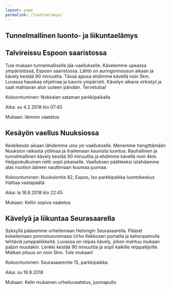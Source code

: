```yaml
---
layout: page
permalink: /luontoelamys/
---
```



## Tunnelmallinen luonto- ja liikuntaelämys


## Talvireissu Espoon saaristossa

Tule mukaan tunnelmalliselle jää-vaellukselle. Kävelemme upeassa ympäristössä, Espoon saaristossa. 
Lähtö on auringonnousun aikaan ja kävely kestää 90 minuuttia. Tässä ajassa ehdimme kävellä noin 5km. 
Luvassa hauskaa ohjelmaa ja kaunis ympäristö. Kävelyn aikana virkistyt ja saat mahtavan alun uuteen päivään. 
Tervetuloa!

Kokoontuminen: 	Nokkalan sataman parkkipaikalla

Aika: 		su 4.2.2018 klo 07:45

Mukaan: 		lämmin vaatetus


## Kesäyön vaellus Nuuksiossa

Keskikesän aikaan lähdemme ulos yö-vaellukselle. Menemme hengittämään Nuuksion raikasta yöilmaa ja ihailemaan kaunista luontoa.
Rauhallinen ja tunnelmallinen kävely kestää 90 minuuttia ja ehdimme kävellä noin 4km. Helppokulkuinen reitti sopii jokaiselle.
Vaelluksen päätteeksi istahdamme alas nuotion ääreen nauttimaan kuumaa juomaa. 

Kokoontuminen:	Nuuksiontie 82, Espoo, Iso parkkipaikka luontokeskus Haltiaa vastapäätä

Aika: 		la 16.6.2018 klo 22:45

Mukaan:		Keliin sopiva vaatetus




## Kävelyä ja liikuntaa Seurasaarella

Syksyllä pääsemme urheilemaan Helsingin Seurasaarella. Pääset kokeilemaan ponnistusvoimaasi Urho Kekkosen portailla ja 
kehonpainolla tehtäviä jumppaliikkeitä. Luvassa on reipas kävely, johon mahtuu mukaan paljon muutakin. 
Lenkki kestää 90 minuuttia ja sopii kaikille reippailijoille. Matkan pituus on noin 5km. Tule mukaan!

Kokoontuminen:	Seurasaarentie 15, parkkipaikka

Aika:		su 16.9.2018

Mukaan:		Kelin mukainen urheiluvaatetus, juomapullo
